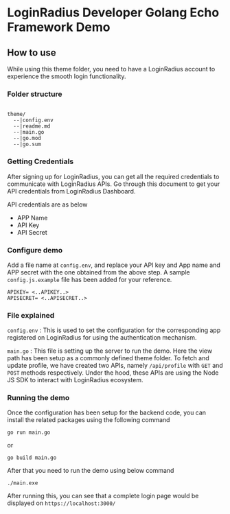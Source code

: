 LoginRadius Developer Golang Echo Framework Demo 
=======================================

## How to use



While using this theme folder, you need to have a LoginRadius account to experience the smooth login functionality.

### Folder structure

```

theme/
  --|config.env
  --|readme.md
  --|main.go
  --|go.mod
  --|go.sum

```

### Getting Credentials

After signing up for LoginRadius, you can get all the required credentials to communicate with LoginRadius APIs. Go through this document to get your API credentials from LoginRadius Dashboard.

API credentials are as below
- APP Name
- API Key
- API Secret



### Configure demo

Add a file name at `config.env`, and replace your API key and App name and APP secret with the one obtained from the above step. A sample `config.js.example` file has been added for your reference.

```
APIKEY= <..APIKEY..>
APISECRET= <..APISECRET..>

```

### File explained

`config.env` : This is used to set the configuration for the corresponding app registered on LoginRadius for using the authentication mechanism.

`main.go` : This file is setting up the server to run the demo. Here the view path has been setup as a commonly defined theme folder. To fetch and update profile, we have created two APIs, namely `/api/profile` with `GET` and `POST` methods respectively. Under the hood, these APIs are using the Node JS SDK to interact with LoginRadius ecosystem. 

### Running the demo

Once the configuration has been setup for the backend code, you can install the related packages using the following command

```
go run main.go 
```

or 

```
go build main.go
```
After that you need to run the demo using below command

```
./main.exe
```
After running this, you can see that a complete login page would be displayed on `https://localhost:3000/`

